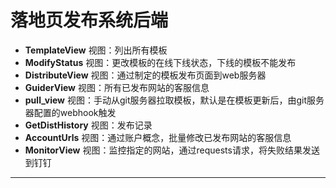 # 落地页发布系统后端

* **TemplateView** 视图：列出所有模板
* **ModifyStatus** 视图：更改模板的在线下线状态，下线的模板不能发布
* **DistributeView** 视图：通过制定的模板发布页面到web服务器
* **GuiderView** 视图：所有已发布网站的客服信息
* **pull_view** 视图：手动从git服务器拉取模板，默认是在模板更新后，由git服务器配置的webhook触发
* **GetDistHistory** 视图：发布记录
* **AccountUrls** 视图：通过账户概念，批量修改已发布网站的客服信息
* **MonitorView** 视图：监控指定的网站，通过requests请求，将失败结果发送到钉钉

---
